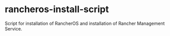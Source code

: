 # rancheros-install-script
Script for installation of RancherOS and installation of Rancher Management Service.

